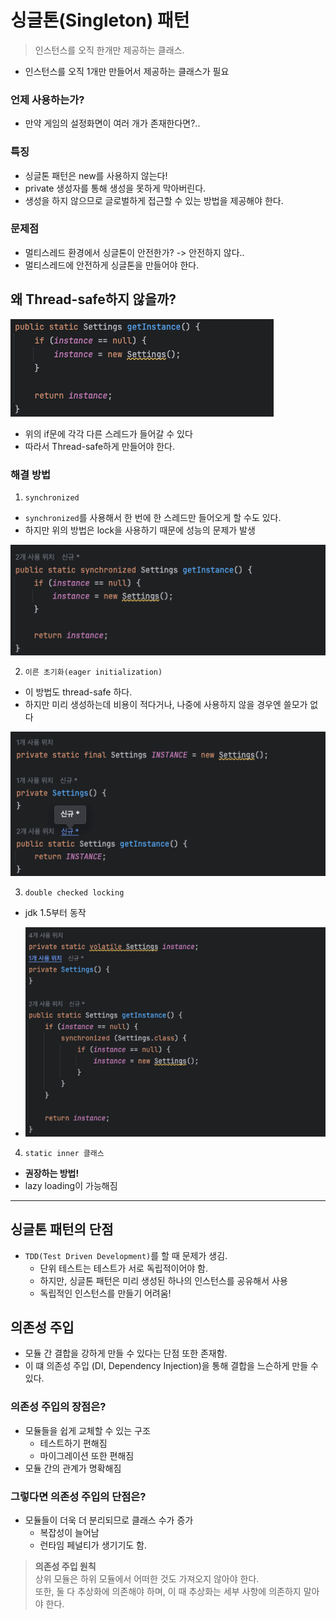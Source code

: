 
# 싱글톤(Singleton) 패턴
> 인스턴스를 오직 한개만 제공하는 클래스.

- 인스턴스를 오직 1개만 만들어서 제공하는 클래스가 필요

### 언제 사용하는가?
- 만약 게임의 설정화면이 여러 개가 존재한다면?..

### 특징
- 싱글톤 패턴은 new를 사용하지 않는다!
- private 생성자를 통해 생성을 못하게 막아버린다.
- 생성을 하지 않으므로 글로벌하게 접근할 수 있는 방법을 제공해야 한다.

### 문제점
- 멀티스레드 환경에서 싱글톤이 안전한가? -> 안전하지 않다..
- 멀티스레드에 안전하게 싱글톤을 만들어야 한다.



## 왜 Thread-safe하지 않을까?
![thread.png](thread.png)
- 위의 if문에 각각 다른 스레드가 들어갈 수 있다
- 따라서 Thread-safe하게 만들어야 한다.

### 해결 방법
1. `synchronized`
- `synchronized`를 사용해서 한 번에 한 스레드만 들어오게 할 수도 있다.
- 하지만 위의 방법은 lock을 사용하기 때문에 성능의 문제가 발생

![synchronized.png](synchronized.png)

2. `이른 초기화(eager initialization)`
- 이 방법도 thread-safe 하다.
- 하지만 미리 생성하는데 비용이 적다거나, 나중에 사용하지 않을 경우엔 쓸모가 없다

![eager_init.png](eager_init.png)
   
3. `double checked locking`
- jdk 1.5부터 동작

- ![double_checked_locking.png](double_checked_locking.png)

4. `static inner 클래스`
- **권장하는 방법!**
- lazy loading이 가능해짐

---

## 싱글톤 패턴의 단점

- `TDD(Test Driven Development)`를 할 때 문제가 생김.
  - 단위 테스트는 테스트가 서로 독립적이어야 함.
  - 하지만, 싱글톤 패턴은 미리 생성된 하나의 인스턴스를 공유해서 사용
  - 독립적인 인스턴스를 만들기 어려움!

## 의존성 주입

- 모듈 간 결합을 강하게 만들 수 있다는 단점 또한 존재함.
- 이 떄 의존성 주입 (DI, Dependency Injection)을 통해 결합을 느슨하게 만들 수 있다.

### 의존성 주입의 장점은?

- 모듈들을 쉽게 교체할 수 있는 구조
  - 테스트하기 편해짐
  - 마이그레이션 또한 편해짐
- 모듈 간의 관계가 명확해짐

### 그렇다면 의존성 주입의 단점은?
- 모듈들이 더욱 더 분리되므로 클래스 수가 증가
  - 복잡성이 늘어남
  - 런타임 페널티가 생기기도 함.

> **의존성 주입 원칙**  
> 상위 모듈은 하위 모듈에서 어떠한 것도 가져오지 않아야 한다.  
> 또한, 둘 다 추상화에 의존해야 하며, 이 때 추상화는 세부 사항에 의존하지 말아야 한다.